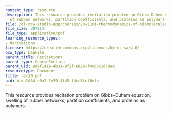 ```yaml
---
content_type: resource
description: This resource provides recitation problem on Gibbs-Duhem equation, swelling
  of rubber networks, partition coefficients, and proteins as polymers.
file: /ol-ocw-studio-app/courses/20-110j-thermodynamics-of-biomolecular-systems-fall-2005/bfda2454e0a21e294f45fdcc8fcf8efb_rec20.pdf
file_size: 307814
file_type: application/pdf
learning_resource_types:
- Recitations
license: https://creativecommons.org/licenses/by-nc-sa/4.0/
ocw_type: OCWFile
parent_title: Recitations
parent_type: CourseSection
parent_uid: ed9f1419-4b3a-9f2f-682b-f4c63c1d78ec
resourcetype: Document
title: rec20.pdf
uid: bfda2454-e0a2-1e29-4f45-fdcc8fcf8efb
---
```

This resource provides recitation problem on Gibbs-Duhem equation, swelling of rubber networks, partition coefficients, and proteins as polymers.